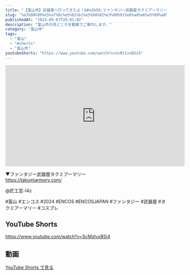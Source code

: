 ```yaml
---
title: "【富山市】武器屋へ行ってきたよ！&#x2b50;︎ファンタジー武器屋タクミアーマリー&#x2b50;︎EN COS JAPAN 2024 in Toyama"
slug: "%e3%80%90%e5%af%8c%e5%b1%b1%e5%b8%82%e3%80%91%e6%ad%a6%e5%99%a8%e5%b1%8b%e3%81%b8%e8%a1%8c%e3%81%a3%e3%81%a6%e3%81%8d%e3%81%9f%e3%82%88%ef%bc%81%e2%ad%90%ef%b8%8e%e3%83%95%e3%82%a1%e3%83%b3%e3%82%bf"
publishedAt: "2024-09-07T20:01:02"
description: "富山市の見どころを動画でご案内します。"
category: "富山市"
tags: 
  - "富山"
  - "#shorts"
  - "富山市"
youtubeShorts: "https://www.youtube.com/watch?v=ScMzIvxBSi4"
---
```


<iframe width="560" height="315" src="https://www.youtube.com/embed/xHE9dpjwCL8" frameborder="0" allowfullscreen></iframe>

▼ファンタジー武器屋タクミアーマリー<br />
https://takumiarmory.com/

​⁠@匠工芸-l4z

#富山 #エンコス #2024 #ENCOS #ENCOSJAPAN #ファンタジー #武器屋 #タクミアーマリー #コスプレ

## YouTube Shorts

https://www.youtube.com/watch?v=ScMzIvxBSi4

## 動画

[YouTube Shorts で見る](https://www.youtube.com/watch?v=ScMzIvxBSi4)

